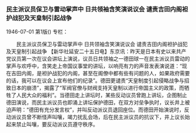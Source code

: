 ### 民主派议员保卫与雷动掌声中  日共领袖含笑演说议会  谴责吉田内阁袒护战犯及天皇制引起战争

1946-07-01
第1版()
专栏：

　　民主派议员保卫与雷动掌声中
    日共领袖含笑演说议会
    谴责吉田内阁袒护战犯及天皇制引起战争
    【新华社延安二十五日电】东京讯：昨天是日本有史以来共产党议员第一次在议会讲坛上演说，议员日共领袖之一德田球一在民主派议员雷动的掌声与欢呼中，含笑走上帝国议事堂的讲坛，以响亮有力的声音发表演说道：“现在吉田内阁，是袒护战犯的内阁，甚至在阁僚中都有些有问题的人，如果政府需要的话，我可以在议会上宣布他们的纪录”。德田更谴责“天皇制度引起侵略战争与招致日本的崩溃”，揭露了“军阀官僚与财阀支持天皇制以进行帝国主义的政策，而牺牲了人民大众的福利”。当德田走上讲坛时，某些反动议员曾跑上讲坛，企图制止德田演说，而民主派议员也即涌上讲坛保护德田，在双方对垒争执时，议长井上被迫声明：“德田有充分发言权”，并叫反动派议员退回座位。而德田开始演说时，反动派议员曾不断怪声叫嚷，竭力扰乱会场，后在民主派议员的抗议下，井上议长始起来禁止叫嚷，要反动派议员遵守秩序。
